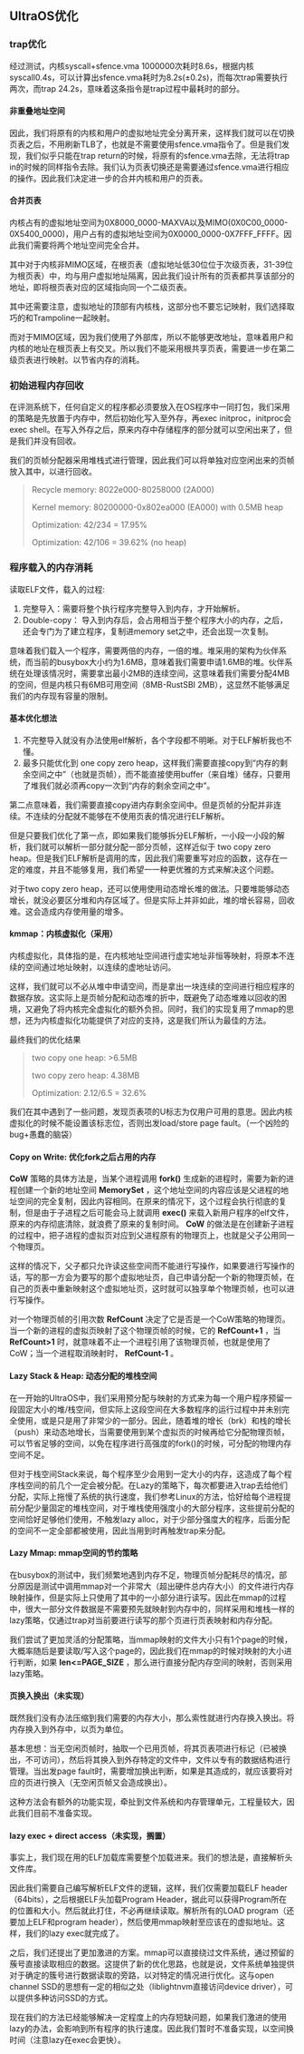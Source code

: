 ## UltraOS优化

### trap优化

经过测试，内核syscall+sfence.vma 1000000次耗时8.6s，根据内核syscall0.4s，可以计算出sfence.vma耗时为8.2s(±0.2s)，而每次trap需要执行两次，而trap 24.2s，意味着这条指令是trap过程中最耗时的部分。

#### 非重叠地址空间

因此，我们将原有的内核和用户的虚拟地址完全分离开来，这样我们就可以在切换页表之后，不用刷新TLB了，也就是不需要使用sfence.vma指令了。但是我们发现，我们似乎只能在trap return的时候，将原有的sfence.vma去除，无法将trap in的时候的同样指令去除。我们认为页表切换还是需要通过sfence.vma进行相应的操作。因此我们决定进一步的合并内核和用户的页表。

#### 合并页表

内核占有的虚拟地址空间为0X8000_0000-MAXVA以及MIMO(0X0C00_0000-0X5400_0000)，用户占有的虚拟地址空间为0X0000_0000-0X7FFF_FFFF。因此我们需要将两个地址空间完全合并。

其中对于内核非MIMO区域，在根页表（虚拟地址低30位位于次级页表，31-39位为根页表）中，均与用户虚拟地址隔离，因此我们设计所有的页表都共享该部分的地址，即将根页表对应的区域指向同一个二级页表。

其中还需要注意，虚拟地址的顶部有内核栈，这部分也不要忘记映射，我们选择取巧的和Trampoline一起映射。

而对于MIMO区域，因为我们使用了外部库，所以不能够更改地址，意味着用户和内核的地址在根页表上有交叉。所以我们不能采用根共享页表，需要进一步在第二级页表进行映射。以节省内存的消耗。

### 初始进程内存回收

在评测系统下，任何自定义的程序都必须要放入在OS程序中一同打包，我们采用的策略是先放置于内存中，然后初始化写入至外存，再exec initproc，initproc会exec shell。在写入外存之后，原来内存中存储程序的部分就可以空闲出来了，但是我们并没有回收。

我们的页帧分配器采用堆栈式进行管理，因此我们可以将单独对应空闲出来的页帧放入其中，以进行回收。

> Recycle memory: 8022e000-80258000 (2A000)
> 
> Kernel memory: 80200000-0x802ea000 (EA000) with 0.5MB heap
>
> Optimization: 42/234 = 17.95%
>
> Optimization: 42/106 = 39.62% (no heap)


### 程序载入的内存消耗

读取ELF文件，载入的过程:

1. 完整导入：需要将整个执行程序完整导入到内存，才开始解析。
2. Double-copy： 导入到内存后，会占用相当于整个程序大小的内存，之后，还会专门为了建立程序，复制进memory set之中，还会出现一次复制。

意味着我们载入一个程序，需要两倍的内存，一倍的堆。堆采用的架构为伙伴系统，而当前的busybox大小约为1.6MB，意味着我们需要申请1.6MB的堆。伙伴系统在处理该情况时，需要拿出最小2MB的连续空间，这意味着我们需要分配4MB的空间，但是内核只有6MB可用空间（8MB-RustSBI 2MB），这显然不能够满足我们的内存现有容量的限制。

#### 基本优化想法

1. 不完整导入就没有办法使用elf解析，各个字段都不明晰。对于ELF解析我也不懂。
2. 最多只能优化到 one copy zero heap，这样我们需要直接copy到“内存的剩余空间之中”（也就是页帧），而不能直接使用buffer（来自堆）储存，只要用了堆我们就必须再copy一次到“内存的剩余空间之中”。

第二点意味着，我们需要直接copy进内存剩余空间中。但是页帧的分配并非连续。不连续的分配就不能够在不使用页表的情况进行ELF解析。

但是只要我们优化了第一点，即如果我们能够拆分ELF解析，一小段一小段的解析，我们就可以解析一部分就分配一部分页帧，这样近似于 two copy zero heap。但是我们ELF解析是调用的库，因此我们需要重写对应的函数，这存在一定的难度，并且不能够复用，我们希望一一种更优雅的方式来解决这个问题。

对于two copy zero heap，还可以使用使用动态增长堆的做法。只要堆能够动态增长，就没必要区分堆和内存区域了。但是实际上并非如此，堆的增长容易，回收难。这会造成内存使用量的增多。

#### kmmap：内核虚拟化（采用）

内核虚拟化，具体指的是，在内核地址空间进行虚实地址非恒等映射，将原本不连续的空间通过地址映射，以连续的虚地址访问。

这样，我们就可以不必从堆中申请空间，而是拿出一块连续的空间进行相应程序的数据存放。这实际上是页帧分配和动态堆的折中，既避免了动态堆难以回收的困境，又避免了将内核完全虚拟化的额外负担。同时，我们的实现复用了mmap的思想，还为内核虚拟化功能提供了对应的支持，这是我们所认为最佳的方法。

最终我们的优化结果
> two copy one heap: >6.5MB
> 
> two copy zero heap: 4.38MB
>
> Optimization: 2.12/6.5 = 32.6%
>

我们在其中遇到了一些问题，发现页表项的U标志为仅用户可用的意思。因此内核虚拟化的时候不能设置该标志位，否则出发load/store page fault。（一个凶险的bug+愚蠢的脑袋）

#### Copy on Write: 优化fork之后占用的内存

__CoW__ 策略的具体方法是，当某个进程调用 __fork()__ 生成新的进程时，需要为新的进程创建一个新的地址空间 __MemorySet__ ，这个地址空间的内容应该是父进程的地址空间的完全复制，因此内容相同。在原来的情况下，这个过程会执行彻底的复制，但是由于子进程之后可能会马上就调用 __exec()__ 来载入新用户程序的elf文件，原来的内存彻底清除，就浪费了原来的复制时间。 __CoW__ 的做法是在创建新子进程的过程中，把子进程的虚拟页对应到父进程原有的物理页上，也就是父子公用同一个物理页。

这样的情况下，父子都只允许读这些空间而不能进行写操作，如果要进行写操作的话，写的那一方会为要写的那个虚拟地址页，自己申请分配一个新的物理页帧，在自己的页表中重新映射这个虚拟地址页，这时就可以独享单个物理页帧，也可以进行写操作。

对一个物理页帧的引用次数 __RefCount__ 决定了它是否是一个CoW策略的物理页。当一个新的进程的虚拟页映射了这个物理页帧的时候，它的 __RefCount+1__ ，当 __RefCount>1__ 时，就意味着不止一个进程引用了该物理页帧，也就是使用了CoW；当一个进程取消映射时， __RefCount-1__ 。

#### Lazy Stack & Heap: 动态分配的堆栈空间

在一开始的UltraOS中，我们采用预分配与映射的方式来为每一个用户程序预留一段固定大小的堆/栈空间，但实际上这段空间在大多数程序的运行过程中并未别完全使用，或是只是用了非常少的一部分。因此，随着堆的增长（brk）和栈的增长（push）来动态地增长，当需要使用到某个虚拟页的时候再给它分配物理页帧，可以节省足够的空间，以免在程序进行高强度的fork()的时候，可分配的物理内存空间不足。

但对于栈空间Stack来说，每个程序至少会用到一定大小的内存，这造成了每个程序栈空间的前几个一定会被分配。在Lazy的策略下，每次都要进入trap去给他们分配，实际上拖慢了系统的执行速度，我们参考Linux的方法，恰好给每个进程提前分配少量固定的堆栈空间，对于堆栈使用强度小的大部分程序，这些提前分配的空间恰好足够他们使用，不触发lazy alloc，对于少部分强度大的程序，后面分配的空间不一定全部都被使用，因此当用到时再触发trap来分配。

#### Lazy Mmap: mmap空间的节约策略

在busybox的测试中，我们频繁地遇到内存不足，物理页帧分配耗尽的情况，部分原因是测试中调用mmap对一个非常大（超出硬件总内存大小）的文件进行内存映射操作，但是实际上只使用了其中的一小部分进行读写。因此在mmap的过程中，很大一部分文件数据是不需要预先就映射到内存中的，同样采用和堆栈一样的lazy策略，仅通过trap对当前要进行读写的那个页进行页表映射和内存分配。

我们尝试了更加灵活的分配策略，当mmap映射的文件大小只有1个page的时候，大概率随后是要读取/写入这个page的，因此我们在mmap的时候对映射的大小进行判断，如果 __len<=PAGE_SIZE__ ，那么进行直接分配内存空间的映射，否则采用lazy策略。

#### 页换入换出（未实现）

既然我们没有办法压缩到我们需要的内存大小，那么索性就进行内存换入换出。将内存换入到外存中，以页为单位。

基本思想：当无空闲页帧时，抽取一个已用页帧，将其页表项进行标记（已被换出，不可访问），然后将其换入到外存特定的文件中，文件以专有的数据结构进行管理。当出发page fault时，需要增加换出判断，如果是其造成的，就应该要将对应的页进行换入（无空闲页帧又会造成换出）。

这种方法会有额外的功能实现，牵扯到文件系统和内存管理单元，工程量较大，因此我们目前不准备实现。


#### lazy exec + direct access（未实现，搁置）

事实上，我们现在用的ELF加载库需要整个加载进来。我们的想法是，直接解析头文件库。

因此我们需要自己编写解析ELF文件的逻辑，这样，我们仅需要加载ELF header（64bits），之后根据ELF头加载Program Header，据此可以获得Program所在的位置和大小。然后就此打住，不必再继续读取。解析所有的LOAD program（还要加上ELF和program header），然后使用mmap映射至应该在的虚拟地址。这样，我们的lazy exec就完成了。

之后，我们还提出了更加激进的方案。mmap可以直接绕过文件系统，通过预留的蔟号直接读取相应的数据。这提供了新的优化思路，也就是说，文件系统单独提供对于确定的簇号进行数据读取的旁路，以对特定的情况进行优化。这与open channel SSD的思想有一定的相似之处（liblightnvm直接访问device driver），可以提供多种访问SSD的方式。

现在我们的方法已经能够解决一定程度上的内存短缺问题，如果我们激进的使用lazy的办法，会影响到所有程序的执行速度。因此我们暂时不准备实现，以空间换时间（注意lazy在exec会更快）。